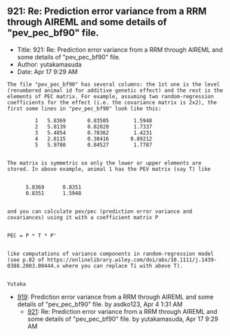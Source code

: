 ## 921: Re: Prediction error variance from a RRM through AIREML and some details of "pev_pec_bf90" file.

- Title: 921: Re: Prediction error variance from a RRM through AIREML and some details of "pev_pec_bf90" file.
- Author: yutakamasuda
- Date: Apr 17 9:29 AM

```
The file "pev_pec_bf90" has several columns: the 1st one is the level (renumbered animal id for additive genetic effect) and the rest is the elements of PEC matrix. For example, assuming two random-regression coefficients for the effect (i.e. the covariance matrix is 2x2), the first some lines in "pev_pec_bf90" look like this:

         1   5.8369       0.83505        1.5948    
         2   5.8139       0.82020        1.7337    
         3   5.4854       0.78362        1.4231    
         4   2.8115       0.38416       0.89212    
         5   5.9780       0.84527        1.7787    


The matrix is symmetric so only the lower or upper elements are stored. In above example, animal 1 has the PEV matrix (say T) like 


      5.8369      0.8351
      0.8351      1.5948


and you can calculate pev/pec (prediction error variance and covariances) using it with a coefficient matrix P


PEC = P * T * P'


like computations of variance components in random-regression model (see p.82 of https://onlinelibrary.wiley.com/doi/abs/10.1111/j.1439-0388.2003.00444.x where you can replace Ti with above T).


Yutaka
```

- [919](0919.md): Prediction error variance from a RRM through AIREML and some details of &quot;pev_pec_bf90&quot; file. by asdko123, Apr 4 1:31 AM
    - [921](0921.md): Re: Prediction error variance from a RRM through AIREML and some details of &quot;pev_pec_bf90&quot; file. by yutakamasuda, Apr 17 9:29 AM

